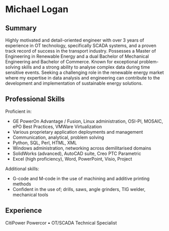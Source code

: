 # Michael Logan

## Summary

Highly motivated and detail-oriented engineer with over 3 years of experience in OT technology, specifically SCADA systems, and a proven track record of success in the transport industry. Possesses a Master of Engineering in Renewable Energy and a dual Bachelor of Mechanical Engineering and Bachelor of Commerce. Known for exceptional problem-solving skills and a strong ability to analyse complex data during time sensitive events. Seeking a challenging role in the renewable energy market where my expertise in data analysis and engineering can contribute to the development and implementation of sustainable energy solutions.

## Professional Skills

Proficient in:
-	GE PowerOn Advantage / Fusion, Linux administration, OSI-PI, MOSAIC, ePO Best Practices, VMWare Virtualization
-	Various proprietary application deployments and management
-	Communication, analytical, problem solving
-	Python, SQL, Perl, HTML, XML
-	Windows administration, networking across demilitarised domains
-	SolidWorks (advanced), AutoCAD suite, Creo PTC Parametric
-	Excel (high proficiency), Word, PowerPoint, Visio, Project

Additional skills:
-	G-code and M-code in the use of machining and additive printing methods
-	Confident in the use of; drills, saws, angle grinders, TIG welder, mechanical tools

## Experience

CitiPower Powercor • OT/SCADA Technical Specialist

